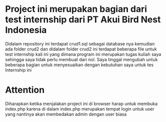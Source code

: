 # Project ini merupakan bagian dari test internship dari PT Akui Bird Nest Indonesia
Didalam repository ini terdapat crud1.sql sebagai database nya kemudian ada folder crud2 dan didalam folder crud2 ini terdapat beberapa file untuk test internship kali ini yang 
dimana program ini merupakan tugas kuliah saya sehingga saya tidak perlu membuat dari nol. Saya tinggal mengubah untuk beberapa bagian untuk menyesuaikan dengan kebutuhan saya untuk
tes Internship ini 
# Attention
Diharapkan ketika menjalakan project ini di browser harap untuk membuka index.php karena di dalam index.php merupakan tempat login untuk user yang nantinya akan membedakan admin
dengan user biasa
